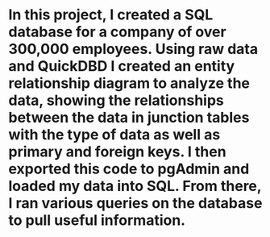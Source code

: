 # In this project, I created a SQL database for a company of over 300,000 employees. Using raw data and QuickDBD I created an entity relationship diagram to analyze the data, showing the relationships between the data in junction tables with the type of data as well as primary and foreign keys. I then exported this code to pgAdmin and loaded my data into SQL. From there, I ran various queries on the database to pull useful information.
